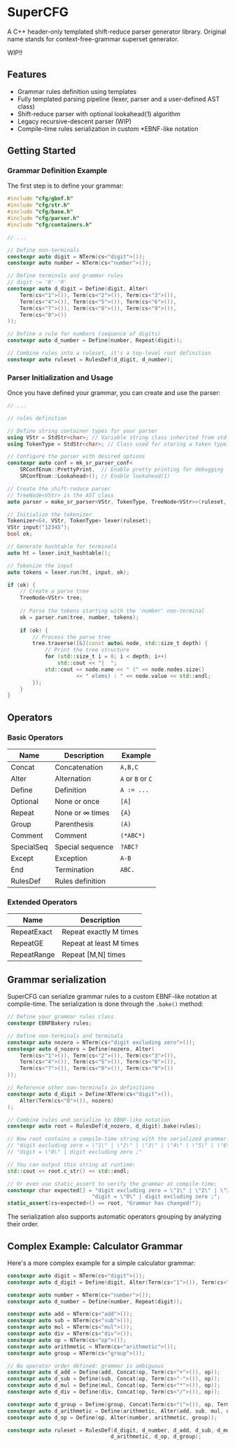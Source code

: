 # SuperCFG

A C++ header-only templated shift-reduce parser generator library. Original name stands for context-free-grammar superset generator.

WIP!!

## Features

- Grammar rules definition using templates
- Fully templated parsing pipeline (lexer, parser and a user-defined AST class)
- Shift-reduce parser with optional lookahead(1) algorithm
- Legacy recursive-descent parser (WIP)
- Compile-time rules serialization in custom \*EBNF-like notation

## Getting Started

### Grammar Definition Example

The first step is to define your grammar:

```cpp
#include "cfg/gbnf.h"
#include "cfg/str.h"
#include "cfg/base.h"
#include "cfg/parser.h"
#include "cfg/containers.h"

// ...

// Define non-terminals
constexpr auto digit = NTerm(cs<"digit">());
constexpr auto number = NTerm(cs<"number">());

// Define terminals and grammar rules
// digit := '0'-'9'
constexpr auto d_digit = Define(digit, Alter(
    Term(cs<"1">()), Term(cs<"2">()), Term(cs<"3">()), 
    Term(cs<"4">()), Term(cs<"5">()), Term(cs<"6">()), 
    Term(cs<"7">()), Term(cs<"8">()), Term(cs<"9">()), 
    Term(cs<"0">())
));

// Define a rule for numbers (sequence of digits)
constexpr auto d_number = Define(number, Repeat(digit));

// Combine rules into a ruleset, it's a top-level root definition
constexpr auto ruleset = RulesDef(d_digit, d_number);
```

### Parser Initialization and Usage

Once you have defined your grammar, you can create and use the parser:

```cpp
// ...

// rules definition

// Define string container types for your parser
using VStr = StdStr<char>; // Variable string class inherited from std::string<TChar>
using TokenType = StdStr<char>; // Class used for storing a token type in runtime

// Configure the parser with desired options
constexpr auto conf = mk_sr_parser_conf<
    SRConfEnum::PrettyPrint,  // Enable pretty printing for debugging
    SRConfEnum::Lookahead>(); // Enable lookahead(1)

// Create the shift-reduce parser
// TreeNode<VStr> is the AST class
auto parser = make_sr_parser<VStr, TokenType, TreeNode<VStr>>(ruleset, conf);

// Initialize the tokenizer
Tokenizer<64, VStr, TokenType> lexer(ruleset);
VStr input("12345");
bool ok;

// Generate hashtable for terminals
auto ht = lexer.init_hashtable();

// Tokenize the input
auto tokens = lexer.run(ht, input, ok);

if (ok) {
    // Create a parse tree
    TreeNode<VStr> tree;
    
    // Parse the tokens starting with the 'number' non-terminal
    ok = parser.run(tree, number, tokens);
    
    if (ok) {
        // Process the parse tree
        tree.traverse([&](const auto& node, std::size_t depth) {
            // Print the tree structure
            for (std::size_t i = 0; i < depth; i++) 
                std::cout << "|  ";
            std::cout << node.name << " (" << node.nodes.size() 
                      << " elems) : " << node.value << std::endl;
        });
    }
}
```

## Operators

### Basic Operators

| Name | Description | Example |
|------|-------------|---------|
| Concat | Concatenation | `A,B,C` |
| Alter | Alternation | `A` or `B` or `C` |
| Define | Definition | `A := ...` |
| Optional | None or once | `[A]` |
| Repeat | None or ∞ times | `{A}` |
| Group | Parenthesis | `(A)` |
| Comment | Comment | `(*ABC*)` |
| SpecialSeq | Special sequence | `?ABC?` |
| Except | Exception | `A-B` |
| End | Termination | `ABC.` |
| RulesDef | Rules definition | |

### Extended Operators

| Name | Description |
|------|-------------|
| RepeatExact | Repeat exactly M times |
| RepeatGE | Repeat at least M times |
| RepeatRange | Repeat [M,N] times |

## Grammar serialization

SuperCFG can serialize grammar rules to a custom EBNF-like notation at compile-time. The serialization is done through the `.bake()` method:

```cpp
// Define your grammar rules class
constexpr EBNFBakery rules;

// Define non-terminals and terminals
constexpr auto nozero = NTerm(cs<"digit excluding zero">());
constexpr auto d_nozero = Define(nozero, Alter(
    Term(cs<"1">()), Term(cs<"2">()), Term(cs<"3">()), 
    Term(cs<"4">()), Term(cs<"5">()), Term(cs<"6">()), 
    Term(cs<"7">()), Term(cs<"8">()), Term(cs<"9">())
));

// Reference other non-terminals in definitions
constexpr auto d_digit = Define(NTerm(cs<"digit">()), 
    Alter(Term(cs<"0">()), nozero)
);

// Combine rules and serialize to EBNF-like notation
constexpr auto root = RulesDef(d_nozero, d_digit).bake(rules);

// Now root contains a compile-time string with the serialized grammar:
// "digit excluding zero = \"1\" | \"2\" | \"3\" | \"4\" | \"5\" | \"6\" | \"7\" | \"8\" | \"9\" ;\n"
// "digit = \"0\" | digit excluding zero ;"

// You can output this string at runtime:
std::cout << root.c_str() << std::endl;

// Or even use static_assert to verify the grammar at compile-time:
constexpr char expected[] = "digit excluding zero = \"1\" | \"2\" | \"3\" | \"4\" | \"5\" | \"6\" | \"7\" | \"8\" | \"9\" ;\n"
                           "digit = \"0\" | digit excluding zero ;";
static_assert(cs<expected>() == root, "Grammar has changed!");
```

The serialization also supports automatic operators grouping by analyzing their order.

## Complex Example: Calculator Grammar

Here's a more complex example for a simple calculator grammar:

```cpp
constexpr auto digit = NTerm(cs<"digit">());
constexpr auto d_digit = Define(digit, Alter(Term(cs<"1">()), Term(cs<"2">()), /* ... */));

constexpr auto number = NTerm(cs<"number">());
constexpr auto d_number = Define(number, Repeat(digit));

constexpr auto add = NTerm(cs<"add">());
constexpr auto sub = NTerm(cs<"sub">());
constexpr auto mul = NTerm(cs<"mul">());
constexpr auto div = NTerm(cs<"div">());
constexpr auto op = NTerm(cs<"op">());
constexpr auto arithmetic = NTerm(cs<"arithmetic">());
constexpr auto group = NTerm(cs<"group">());

// No operator order defined: grammar is ambiguous
constexpr auto d_add = Define(add, Concat(op, Term(cs<"+">()), op));
constexpr auto d_sub = Define(sub, Concat(op, Term(cs<"-">()), op));
constexpr auto d_mul = Define(mul, Concat(op, Term(cs<"*">()), op));
constexpr auto d_div = Define(div, Concat(op, Term(cs<"/">()), op));

constexpr auto d_group = Define(group, Concat(Term(cs<"(">()), op, Term(cs<")">())));
constexpr auto d_arithmetic = Define(arithmetic, Alter(add, sub, mul, div));
constexpr auto d_op = Define(op, Alter(number, arithmetic, group));

constexpr auto ruleset = RulesDef(d_digit, d_number, d_add, d_sub, d_mul, d_div, 
                                 d_arithmetic, d_op, d_group);
```
